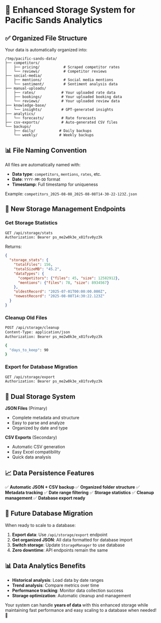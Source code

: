 # 📂 Enhanced Storage System for Pacific Sands Analytics

## ✅ Organized File Structure

Your data is automatically organized into:

```
/tmp/pacific-sands-data/
├── competitors/
│   ├── pricing/           # Scraped competitor rates
│   └── reviews/           # Competitor reviews
├── social-media/
│   ├── mentions/          # Social media mentions
│   └── sentiment/         # Sentiment analysis data
├── manual-uploads/
│   ├── rates/            # Your uploaded rate data
│   ├── bookings/         # Your uploaded booking data
│   └── reviews/          # Your uploaded review data
├── knowledge-base/
│   └── insights/         # GPT-generated insights
├── analytics/
│   └── forecasts/        # Rate forecasts
├── csv-exports/          # Auto-generated CSV files
└── backups/
    ├── daily/           # Daily backups
    └── weekly/          # Weekly backups
```

## 📊 File Naming Convention

All files are automatically named with:
- **Data type**: `competitors`, `mentions`, `rates`, etc.
- **Date**: `YYYY-MM-DD` format
- **Timestamp**: Full timestamp for uniqueness

Example: `competitors_2025-08-08_2025-08-08T14-30-22-123Z.json`

## 🔧 New Storage Management Endpoints

### Get Storage Statistics
```bash
GET /api/storage/stats
Authorization: Bearer ps_me2w0k3e_x81fsv0yz3k
```

Returns:
```json
{
  "storage_stats": {
    "totalFiles": 156,
    "totalSizeMB": "45.2",
    "dataTypes": {
      "competitors": {"files": 45, "size": 12582912},
      "mentions": {"files": 78, "size": 8934567}
    },
    "oldestRecord": "2025-07-01T00:00:00.000Z",
    "newestRecord": "2025-08-08T14:30:22.123Z"
  }
}
```

### Cleanup Old Files
```bash
POST /api/storage/cleanup
Content-Type: application/json
Authorization: Bearer ps_me2w0k3e_x81fsv0yz3k

{
  "days_to_keep": 90
}
```

### Export for Database Migration
```bash
GET /api/storage/export
Authorization: Bearer ps_me2w0k3e_x81fsv0yz3k
```

## 💾 Dual Storage System

**JSON Files** (Primary)
- Complete metadata and structure
- Easy to parse and analyze
- Organized by date and type

**CSV Exports** (Secondary)
- Automatic CSV generation
- Easy Excel compatibility
- Quick data analysis

## 📈 Data Persistence Features

✅ **Automatic JSON + CSV backup**
✅ **Organized folder structure**
✅ **Metadata tracking**
✅ **Date range filtering**
✅ **Storage statistics**
✅ **Cleanup management**
✅ **Database export ready**

## 🚀 Future Database Migration

When ready to scale to a database:

1. **Export data**: Use `/api/storage/export` endpoint
2. **Get organized JSON**: All data formatted for database import
3. **Switch storage**: Update `StorageManager` to use database
4. **Zero downtime**: API endpoints remain the same

## 📊 Data Analytics Benefits

- **Historical analysis**: Load data by date ranges
- **Trend analysis**: Compare metrics over time
- **Performance tracking**: Monitor data collection success
- **Storage optimization**: Automatic cleanup and management

Your system can handle **years of data** with this enhanced storage while maintaining fast performance and easy scaling to a database when needed! 🎯